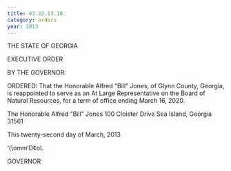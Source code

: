 ```yaml
---
title: 03.22.13.18
category: orders
year: 2013
---
```

 

THE STATE OF GEORGIA

EXECUTIVE ORDER

BY THE GOVERNOR:

ORDERED: That the Honorable Alfred “Bill” Jones, of Glynn County, Georgia,
is reappointed to serve as an At Large Representative on the Board
of Natural Resources, for a term of office ending March 16, 2020.

The Honorable Alfred “Bill” Jones
100 Cloister Drive
Sea Island, Georgia 31561

This twenty-second day of March, 2013

‘(\omm‘D¢oL

GOVERNOR

